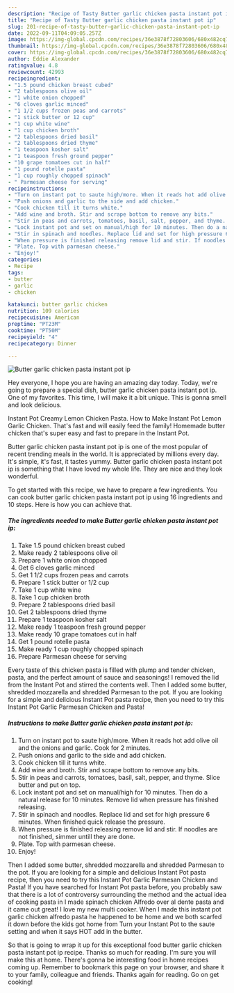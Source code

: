 ```yaml
---
description: "Recipe of Tasty Butter garlic chicken pasta instant pot ip"
title: "Recipe of Tasty Butter garlic chicken pasta instant pot ip"
slug: 201-recipe-of-tasty-butter-garlic-chicken-pasta-instant-pot-ip
date: 2022-09-11T04:09:05.257Z
image: https://img-global.cpcdn.com/recipes/36e3878f72803606/680x482cq70/butter-garlic-chicken-pasta-instant-pot-ip-recipe-main-photo.jpg
thumbnail: https://img-global.cpcdn.com/recipes/36e3878f72803606/680x482cq70/butter-garlic-chicken-pasta-instant-pot-ip-recipe-main-photo.jpg
cover: https://img-global.cpcdn.com/recipes/36e3878f72803606/680x482cq70/butter-garlic-chicken-pasta-instant-pot-ip-recipe-main-photo.jpg
author: Eddie Alexander
ratingvalue: 4.8
reviewcount: 42993
recipeingredient:
- "1.5 pound chicken breast cubed"
- "2 tablespoons olive oil"
- "1 white onion chopped"
- "6 cloves garlic minced"
- "1 1/2 cups frozen peas and carrots"
- "1 stick butter or 12 cup"
- "1 cup white wine"
- "1 cup chicken broth"
- "2 tablespoons dried basil"
- "2 tablespoons dried thyme"
- "1 teaspoon kosher salt"
- "1 teaspoon fresh ground pepper"
- "10 grape tomatoes cut in half"
- "1 pound rotelle pasta"
- "1 cup roughly chopped spinach"
- " Parmesan cheese for serving"
recipeinstructions:
- "Turn on instant pot to saute high/more. When it reads hot add olive oil and the onions and garlic. Cook for 2 minutes."
- "Push onions and garlic to the side and add chicken."
- "Cook chicken till it turns white."
- "Add wine and broth. Stir and scrape bottom to remove any bits."
- "Stir in peas and carrots, tomatoes, basil, salt, pepper, and thyme. Slice butter and put on top."
- "Lock instant pot and set on manual/high for 10 minutes. Then do a natural release for 10 minutes. Remove lid when pressure has finished releasing."
- "Stir in spinach and noodles. Replace lid and set for high pressure 6 minutes. When finished quick release the pressure."
- "When pressure is finished releasing remove lid and stir. If noodles are not finished, simmer untill they are done."
- "Plate. Top with parmesan cheese."
- "Enjoy!"
categories:
- Recipe
tags:
- butter
- garlic
- chicken

katakunci: butter garlic chicken 
nutrition: 109 calories
recipecuisine: American
preptime: "PT23M"
cooktime: "PT50M"
recipeyield: "4"
recipecategory: Dinner

---
```



![Butter garlic chicken pasta instant pot ip](https://img-global.cpcdn.com/recipes/36e3878f72803606/680x482cq70/butter-garlic-chicken-pasta-instant-pot-ip-recipe-main-photo.jpg)

Hey everyone, I hope you are having an amazing day today. Today, we're going to prepare a special dish, butter garlic chicken pasta instant pot ip. One of my favorites. This time, I will make it a bit unique. This is gonna smell and look delicious.

Instant Pot Creamy Lemon Chicken Pasta. How to Make Instant Pot Lemon Garlic Chicken. That&#39;s fast and will easily feed the family! Homemade butter chicken that&#39;s super easy and fast to prepare in the Instant Pot.

Butter garlic chicken pasta instant pot ip is one of the most popular of recent trending meals in the world. It is appreciated by millions every day. It's simple, it's fast, it tastes yummy. Butter garlic chicken pasta instant pot ip is something that I have loved my whole life. They are nice and they look wonderful.


To get started with this recipe, we have to prepare a few ingredients. You can cook butter garlic chicken pasta instant pot ip using 16 ingredients and 10 steps. Here is how you can achieve that.

<!--inarticleads1-->

##### The ingredients needed to make Butter garlic chicken pasta instant pot ip:

1. Take 1.5 pound chicken breast cubed
1. Make ready 2 tablespoons olive oil
1. Prepare 1 white onion chopped
1. Get 6 cloves garlic minced
1. Get 1 1/2 cups frozen peas and carrots
1. Prepare 1 stick butter or 1/2 cup
1. Take 1 cup white wine
1. Take 1 cup chicken broth
1. Prepare 2 tablespoons dried basil
1. Get 2 tablespoons dried thyme
1. Prepare 1 teaspoon kosher salt
1. Make ready 1 teaspoon fresh ground pepper
1. Make ready 10 grape tomatoes cut in half
1. Get 1 pound rotelle pasta
1. Make ready 1 cup roughly chopped spinach
1. Prepare  Parmesan cheese for serving


Every taste of this chicken pasta is filled with plump and tender chicken, pasta, and the perfect amount of sauce and seasonings! I removed the lid from the Instant Pot and stirred the contents well. Then I added some butter, shredded mozzarella and shredded Parmesan to the pot. If you are looking for a simple and delicious Instant Pot pasta recipe, then you need to try this Instant Pot Garlic Parmesan Chicken and Pasta! 

<!--inarticleads2-->

##### Instructions to make Butter garlic chicken pasta instant pot ip:

1. Turn on instant pot to saute high/more. When it reads hot add olive oil and the onions and garlic. Cook for 2 minutes.
1. Push onions and garlic to the side and add chicken.
1. Cook chicken till it turns white.
1. Add wine and broth. Stir and scrape bottom to remove any bits.
1. Stir in peas and carrots, tomatoes, basil, salt, pepper, and thyme. Slice butter and put on top.
1. Lock instant pot and set on manual/high for 10 minutes. Then do a natural release for 10 minutes. Remove lid when pressure has finished releasing.
1. Stir in spinach and noodles. Replace lid and set for high pressure 6 minutes. When finished quick release the pressure.
1. When pressure is finished releasing remove lid and stir. If noodles are not finished, simmer untill they are done.
1. Plate. Top with parmesan cheese.
1. Enjoy!


Then I added some butter, shredded mozzarella and shredded Parmesan to the pot. If you are looking for a simple and delicious Instant Pot pasta recipe, then you need to try this Instant Pot Garlic Parmesan Chicken and Pasta! If you have searched for Instant Pot pasta before, you probably saw that there is a lot of controversy surrounding the method and the actual idea of cooking pasta in I made spinach chicken Alfredo over al dente pasta and it came out great! I love my new multi cooker. When I made this instant pot garlic chicken alfredo pasta he happened to be home and we both scarfed it down before the kids got home from Turn your Instant Pot to the saute setting and when it says HOT add in the butter. 

So that is going to wrap it up for this exceptional food butter garlic chicken pasta instant pot ip recipe. Thanks so much for reading. I'm sure you will make this at home. There's gonna be interesting food in home recipes coming up. Remember to bookmark this page on your browser, and share it to your family, colleague and friends. Thanks again for reading. Go on get cooking!
